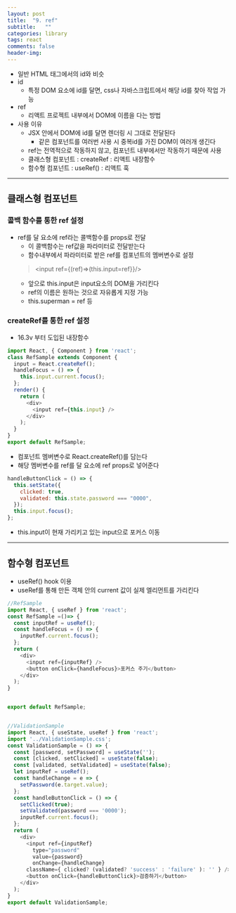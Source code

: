 ```yaml
---
layout: post
title:  "9. ref"
subtitle:   ""
categories: library
tags: react
comments: false
header-img: 
---
```


- 일반 HTML 태그에서의 id와 비슷
- id
  - 특정 DOM 요소에 id를 달면, css나 자바스크립트에서 해당 id를 찾아 작업 가능
- ref
  - 리액트 프로젝트 내부에서 DOM에 이름을 다는 방법
- 사용 이유
  - JSX 안에서 DOM에 id를 달면 렌더링 시 그대로 전달된다
    - 같은 컴포넌트를 여러번 사용 시 중복id를 가진 DOM이 여러개 생긴다
  - ref는 전역적으로 작동하지 않고, 컴포넌트 내부에서만 작동하기 때문에 사용
  - 클래스형 컴포넌트 : createRef : 리액트 내장함수
  - 함수형 컴포넌트 : useRef() : 리액트 훅   

***

## 클래스형 컴포넌트
### 콜백 함수를 통한 ref 설정
- ref를 달 요소에 ref라는 콜백함수를 props로 전달
  - 이 콜백함수는 ref값을 파라미터로 전달받는다
  - 함수내부에서 파라미터로 받은 ref를 컴포넌트의 멤버변수로 설정
  > <input ref={(ref)=>(this.input=ref}}/\>   
  - 앞으로 this.input은 input요소의 DOM을 가리킨다
  - ref의 이름은 원하는 것으로 자유롭게 지정 가능
  - this.superman = ref 등   

### createRef를 통한 ref 설정
- 16.3v 부터 도입된 내장함수   

```javascript
import React, { Component } from 'react';
class RefSample extends Component {
  input = React.createRef();
  handleFocus = () => {
    this.input.current.focus();
  };
  render() {
    return (
      <div>
        <input ref={this.input} />
      </div>
    );
  }
}
export default RefSample;
```


- 컴포넌트 멤버변수로 React.createRef()를 담는다
- 해당 멤버변수를 ref를 달 요소에 ref props로 넣어준다   

```javascript
handleButtonClick = () => {
  this.setState({
    clicked: true,
    validated: this.state.password === "0000",
  });
  this.input.focus();
};
```

- this.input이 현재 가리키고 있는 input으로 포커스 이동   

***

## 함수형 컴포넌트
- useRef() hook 이용
- useRef를 통해 만든 객체 안의 current 값이 실제 엘리먼트를 가리킨다   

```javascript
//RefSample
import React, { useRef } from 'react';
const RefSample =()=> {
  const inputRef = useRef();
  const handleFocus = () => {
    inputRef.current.focus();
  };
  return (
    <div>
      <input ref={inputRef} />
      <button onClick={handleFocus}>포커스 주기</button>
    </div>
  );
}


export default RefSample;


//ValidationSample
import React, { useState, useRef } from 'react';
import '../ValidationSample.css';
const ValidationSample = () => {
  const [password, setPassword] = useState('');
  const [clicked, setClicked] = useState(false);
  const [validated, setValidated] = useState(false);
  let inputRef = useRef();
  const handleChange = e => { 
    setPassword(e.target.value); 
  };
  const handleButtonClick = () => {
    setClicked(true);
    setValidated(password === '0000');
    inputRef.current.focus();
  };
  return (
    <div>
      <input ref={inputRef}
        type="password"
        value={password}
        onChange={handleChange}
      className={ clicked? (validated? 'success' : 'failure' ): '' } /> 
      <button onClick={handleButtonClick}>검증하기</button>
    </div>
  ); 
} 
export default ValidationSample;
```
